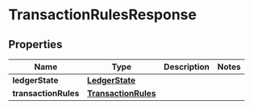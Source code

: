

# TransactionRulesResponse


## Properties

Name | Type | Description | Notes
------------ | ------------- | ------------- | -------------
**ledgerState** | [**LedgerState**](LedgerState.md) |  | 
**transactionRules** | [**TransactionRules**](TransactionRules.md) |  | 




